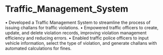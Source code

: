 # Traffic_Management_System

 • Developed a Traffic Management System to streamline the process of issuing challans for traffic violations.
 • Empowered traffic officers to create, update, and delete violation records, improving violation management efficiency and reducing errors.
 • Enabled traffic police officers to input vehicle information, select the type of violation, and generate challans with automated calculations for fines.
